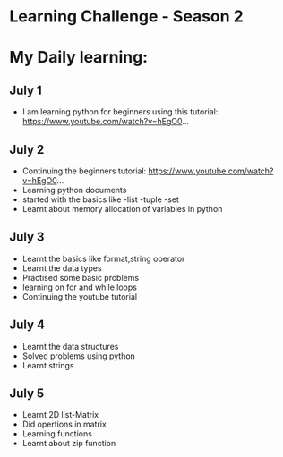 # Learning Challenge - Season 2



# My Daily learning: 

## July 1
- I am learning python for beginners using this tutorial:  https://www.youtube.com/watch?v=hEgO0...
## July 2
 - Continuing the beginners tutorial: https://www.youtube.com/watch?v=hEgO0...
 - Learning python documents
 - started with the basics like
    -list
    -tuple
    -set
  - Learnt about memory allocation of variables in python
## July 3
 - Learnt the basics like format,string operator
 - Learnt the data types
 - Practised some basic problems
 - learning on for and while loops
 - Continuing the youtube tutorial
## July 4
  - Learnt the data structures
  - Solved problems using python
  - Learnt strings
## July 5
  - Learnt 2D list-Matrix
  - Did opertions in matrix
  - Learning functions
  - Learnt about zip function
   
